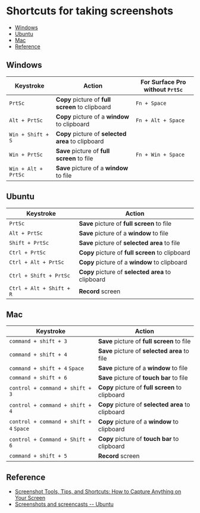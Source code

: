 # Shortcuts for taking screenshots #


* [Windows](#windows)
* [Ubuntu](#ubuntu)
* [Mac](#mac)
* [Reference](#reference)


## Windows ##

Keystroke | Action | For Surface Pro without `PrtSc`
--------- | ------ | -------------------------------
`PrtSc` | **Copy** picture of **full screen** to clipboard | `Fn + Space`
`Alt + PrtSc` | **Copy** picture of a **window** to clipboard | `Fn + Alt + Space`
`Win + Shift + S` | **Copy** picture of **selected area** to clipboard | 
`Win + PrtSc` | **Save** picture of **full screen** to file| `Fn + Win + Space`
`Win + Alt + PrtSc` | **Save** picture of a **window** to file | 


## Ubuntu ##

Keystroke | Action
--------- | ------
`PrtSc` | **Save** picture of **full screen** to file
`Alt + PrtSc` | **Save** picture of a **window** to file
`Shift + PrtSc` | **Save** picture of **selected area** to file
`Ctrl + PrtSc` | **Copy** picture of **full screen** to clipboard
`Ctrl + Alt + PrtSc` | **Copy** picture of a **window** to clipboard
`Ctrl + Shift + PrtSc` | **Copy** picture of **selected area** to clipboard
`Ctrl + Alt + Shift + R` | **Record** screen


## Mac ##

Keystroke | Action
--------- | ------
`command + shift + 3` | **Save** picture of **full screen** to file
`command + shift + 4` | **Save** picture of **selected area** to file
`command + shift + 4` `Space` | **Save** picture of a **window** to file
`command + shift + 6` | **Save** picture of **touch bar** to file
`control + command + shift + 3` | **Copy** picture of **full screen** to clipboard
`control + command + shift + 4` | **Copy** picture of **selected area** to clipboard
`control + command + shift + 4` `Space` | **Copy** picture of a **window** to clipboard
`control + Command + Shift + 6` | **Copy** picture of **touch bar** to clipboard
`command + shift + 5` | **Record** screen


## Reference ##

- [Screenshot Tools, Tips, and Shortcuts: How to Capture Anything on Your Screen](https://zapier.com/blog/best-screen-capture-tool/)
- [Screenshots and screencasts -- Ubuntu](https://help.ubuntu.com/stable/ubuntu-help/screen-shot-record.html)
